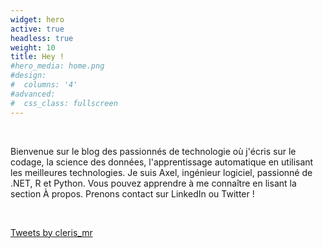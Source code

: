 ```yaml
---
widget: hero
active: true
headless: true
weight: 10
title: Hey !
#hero_media: home.png
#design:
#  columns: '4'
#advanced:
#  css_class: fullscreen
---
```


<br>

Bienvenue sur le blog des passionnés de technologie où j'écris sur le codage, la science des données, l'apprentissage automatique en utilisant les meilleures technologies. Je suis Axel, ingénieur logiciel, passionné de .NET, R et Python. Vous pouvez apprendre à me connaître en lisant la section À propos. Prenons contact sur LinkedIn ou Twitter !

<br>


<a class="twitter-timeline" data-height="500" href="https://twitter.com/cleris_mr?ref_src=twsrc%5Etfw">Tweets by cleris_mr</a> <script async src="https://platform.twitter.com/widgets.js" charset="utf-8"></script>